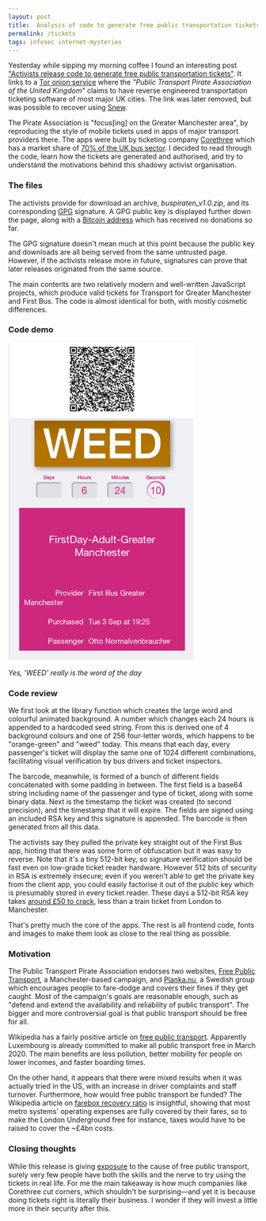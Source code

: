 ```yaml
---
layout: post
title: 	Analysis of code to generate free public transportation tickets in UK
permalink: /tickets
tags: infosec internet-mysteries
---
```


Yesterday while sipping my morning coffee I found an interesting post ["Activists release code to generate free public transportation tickets"](http://reddit.com/r/manchester/comments/cyefu5/activists_release_code_to_generate_free_public/). It links to a [Tor onion service](https://en.wikipedia.org/wiki/Tor_(anonymity_network)#Onion_services) where the _"Public Transport Pirate Association of the United Kingdom"_ claims to have reverse engineered transportation ticketing software of most major UK cities. The link was later removed, but was possible to recover using [Snew](https://snew.notabug.io/r/all).

The Pirate Association is "focus[ing] on the Greater Manchester area", by reproducing the style of mobile tickets used in apps of major transport providers there. The apps were built by ticketing company [Corethree](https://www.corethree.net/) which has a market share of [70% of the UK bus sector](https://www.route-one.net/news/corethree__connecting_the_ticketing_universe/). I decided to read through the code, learn how the tickets are generated and authorised, and try to understand the motivations behind this shadowy activist organisation.

### The files

The activists provide for download an archive, *buspiraten_v1.0.zip*, and its corresponding [GPG](https://aplawrence.com/Basics/gpg.html) signature. A GPG public key is displayed further down the page, along with a [Bitcoin address](https://www.blockchain.com/btc/address/34tQaxCReTm4mpHYWhJubhiMuqM4f65JUF) which has received no donations so far.

The GPG signature doesn't mean much at this point because the public key and downloads are all being served from the same untrusted page. However, if the activists release more in future, signatures can prove that later releases originated from the same source.

The main contents are two relatively modern and well-written JavaScript projects, which produce valid tickets for Transport for Greater Manchester and First Bus. The code is almost identical for both, with mostly cosmetic differences.

### Code demo

![](/assets/ticket.gif)

_Yes, 'WEED' really is the word of the day_

### Code review

We first look at the library function which creates the large word and colourful animated background. A number which changes each 24 hours is appended to a hardcoded seed string. From this is derived one of 4 background colours and one of 256 four-letter words, which happens to be "orange-green" and "weed" today. This means that each day, every passenger's ticket will display the same one of 1024 different combinations, facilitating visual verification by bus drivers and ticket inspectors.

The barcode, meanwhile, is formed of a bunch of different fields concatenated with some padding in between. The first field is a base64 string including name of the passenger and type of ticket, along with some binary data. Next is the timestamp the ticket was created (to second precision), and the timestamp that it will expire. The fields are signed using an included RSA key and this signature is appended. The barcode is then generated from all this data.

The activists say they pulled the private key straight out of the First Bus app, hinting that there was some form of obfuscation but it was easy to reverse. Note that it's a tiny 512-bit key, so signature verification should be fast even on low-grade ticket reader hardware. However 512 bits of security in RSA is extremely insecure; even if you weren't able to get the private key from the client app, you could easily factorise it out of the public key which is presumably stored in every ticket reader. These days a 512-bit RSA key takes [around £50 to crack](https://crypto.stackexchange.com/questions/3931/is-512-bit-rsa-still-safe-for-signature-generation), less than a train ticket from London to Manchester.

That's pretty much the core of the apps. The rest is all frontend code, fonts and images to make them look as close to the real thing as possible.

### Motivation

The Public Transport Pirate Association endorses two websites, [Free Public Transport](http://www.freepublictransport.org.uk/), a Manchester-based campaign, and [Planka.nu](https://planka.nu), a Swedish group which encourages people to fare-dodge and covers their fines if they get caught. Most of the campaign's goals are reasonable enough, such as "defend and extend the availability and reliability of public transport". The bigger and more controversial goal is that public transport should be free for all.

Wikipedia has a fairly positive article on [free public transport](https://en.wikipedia.org/wiki/Free_public_transport). Apparently Luxembourg is already committed to make all public transport free in March 2020. The main benefits are less pollution, better mobility for people on lower incomes, and faster boarding times.

On the other hand, it appears that there were mixed results when it was actually tried in the US, with an increase in driver complaints and staff turnover. Furthermore, how would free public transport be funded? The Wikipedia article on [farebox recovery ratio](https://en.wikipedia.org/wiki/Farebox_recovery_ratio) is insightful, showing that most metro systems' operating expenses are fully covered by their fares, so to make the London Underground free for instance, taxes would have to be raised to cover the ~£4bn costs.

### Closing thoughts

While this release is giving [exposure](https://www.telegraph.co.uk/technology/2019/09/03/public-transport-apps-hacked-create-free-tickets-defraud-operators/) to the cause of free public transport, surely very few people have both the skills and the nerve to try using the tickets in real life. For me the main takeaway is how much companies like Corethree cut corners, which shouldn't be surprising&mdash;and yet it is because doing tickets right is literally their business. I wonder if they will invest a little more in their security after this.


